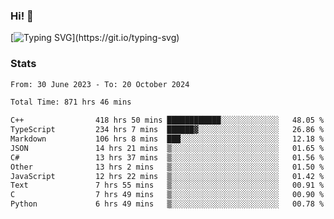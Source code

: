 ### Hi!  👋

[![Typing SVG](https://readme-typing-svg.herokuapp.com?font=Fira+Code&pause=1000&width=435&lines=Hello!+I'm+Texiwustion.)](https://git.io/typing-svg)

### Stats

<!--START_SECTION:waka-->

```txt
From: 30 June 2023 - To: 20 October 2024

Total Time: 871 hrs 46 mins

C++                418 hrs 50 mins ████████████░░░░░░░░░░░░░   48.05 %
TypeScript         234 hrs 7 mins  ██████▓░░░░░░░░░░░░░░░░░░   26.86 %
Markdown           106 hrs 8 mins  ███░░░░░░░░░░░░░░░░░░░░░░   12.18 %
JSON               14 hrs 21 mins  ▒░░░░░░░░░░░░░░░░░░░░░░░░   01.65 %
C#                 13 hrs 37 mins  ▒░░░░░░░░░░░░░░░░░░░░░░░░   01.56 %
Other              13 hrs 2 mins   ▒░░░░░░░░░░░░░░░░░░░░░░░░   01.50 %
JavaScript         12 hrs 22 mins  ▒░░░░░░░░░░░░░░░░░░░░░░░░   01.42 %
Text               7 hrs 55 mins   ▒░░░░░░░░░░░░░░░░░░░░░░░░   00.91 %
C                  7 hrs 49 mins   ▒░░░░░░░░░░░░░░░░░░░░░░░░   00.90 %
Python             6 hrs 49 mins   ▒░░░░░░░░░░░░░░░░░░░░░░░░   00.78 %
```

<!--END_SECTION:waka-->
